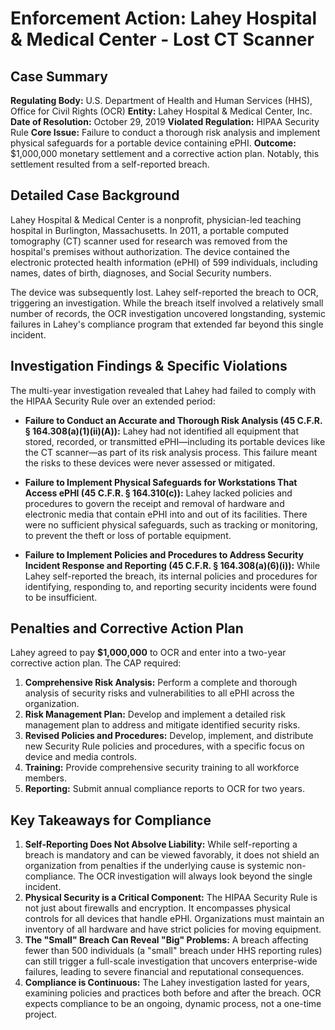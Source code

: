 # Enforcement Action: Lahey Hospital & Medical Center - Lost CT Scanner

## Case Summary

**Regulating Body:** U.S. Department of Health and Human Services (HHS), Office for Civil Rights (OCR)
**Entity:** Lahey Hospital & Medical Center, Inc.
**Date of Resolution:** October 29, 2019
**Violated Regulation:** HIPAA Security Rule
**Core Issue:** Failure to conduct a thorough risk analysis and implement physical safeguards for a portable device containing ePHI.
**Outcome:** $1,000,000 monetary settlement and a corrective action plan. Notably, this settlement resulted from a self-reported breach.

## Detailed Case Background

Lahey Hospital & Medical Center is a nonprofit, physician-led teaching hospital in Burlington, Massachusetts. In 2011, a portable computed tomography (CT) scanner used for research was removed from the hospital's premises without authorization. The device contained the electronic protected health information (ePHI) of 599 individuals, including names, dates of birth, diagnoses, and Social Security numbers.

The device was subsequently lost. Lahey self-reported the breach to OCR, triggering an investigation. While the breach itself involved a relatively small number of records, the OCR investigation uncovered longstanding, systemic failures in Lahey's compliance program that extended far beyond this single incident.

## Investigation Findings & Specific Violations

The multi-year investigation revealed that Lahey had failed to comply with the HIPAA Security Rule over an extended period:

*   **Failure to Conduct an Accurate and Thorough Risk Analysis (45 C.F.R. § 164.308(a)(1)(ii)(A)):** Lahey had not identified all equipment that stored, recorded, or transmitted ePHI—including its portable devices like the CT scanner—as part of its risk analysis process. This failure meant the risks to these devices were never assessed or mitigated.

*   **Failure to Implement Physical Safeguards for Workstations That Access ePHI (45 C.F.R. § 164.310(c)):** Lahey lacked policies and procedures to govern the receipt and removal of hardware and electronic media that contain ePHI into and out of its facilities. There were no sufficient physical safeguards, such as tracking or monitoring, to prevent the theft or loss of portable equipment.

*   **Failure to Implement Policies and Procedures to Address Security Incident Response and Reporting (45 C.F.R. § 164.308(a)(6)(i)):** While Lahey self-reported the breach, its internal policies and procedures for identifying, responding to, and reporting security incidents were found to be insufficient.

## Penalties and Corrective Action Plan

Lahey agreed to pay **$1,000,000** to OCR and enter into a two-year corrective action plan. The CAP required:

1.  **Comprehensive Risk Analysis:** Perform a complete and thorough analysis of security risks and vulnerabilities to all ePHI across the organization.
2.  **Risk Management Plan:** Develop and implement a detailed risk management plan to address and mitigate identified security risks.
3.  **Revised Policies and Procedures:** Develop, implement, and distribute new Security Rule policies and procedures, with a specific focus on device and media controls.
4.  **Training:** Provide comprehensive security training to all workforce members.
5.  **Reporting:** Submit annual compliance reports to OCR for two years.

## Key Takeaways for Compliance

1.  **Self-Reporting Does Not Absolve Liability:** While self-reporting a breach is mandatory and can be viewed favorably, it does not shield an organization from penalties if the underlying cause is systemic non-compliance. The OCR investigation will always look beyond the single incident.
2.  **Physical Security is a Critical Component:** The HIPAA Security Rule is not just about firewalls and encryption. It encompasses physical controls for all devices that handle ePHI. Organizations must maintain an inventory of all hardware and have strict policies for moving equipment.
3.  **The "Small" Breach Can Reveal "Big" Problems:** A breach affecting fewer than 500 individuals (a "small" breach under HHS reporting rules) can still trigger a full-scale investigation that uncovers enterprise-wide failures, leading to severe financial and reputational consequences.
4.  **Compliance is Continuous:** The Lahey investigation lasted for years, examining policies and practices both before and after the breach. OCR expects compliance to be an ongoing, dynamic process, not a one-time project.
